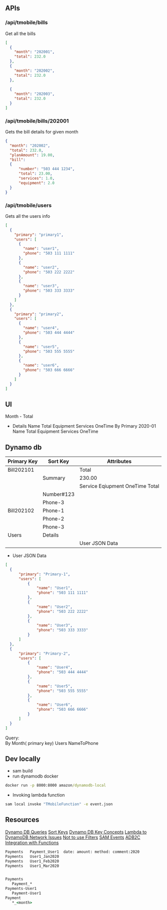 ## APIs

### /api/tmobile/bills

Get all the bills

```json
[
  {
    "month": "202001",
    "total": 232.0
  },
  {
    "month": "202002",
    "total": 232.0
  },
  
  {
    "month": "202003",
    "total": 232.0
  }
]
```

### /api/tmobile/bills/202001

Gets the bill details for given month

```json
{
  "month": "202002",
  "total": 232.0,
  "planAmount": 19.00,
  "bill":
  {
      "number": "503 444 1234",
      "total": 23.00,
      "services": 1.0,
      "equipment": 2.0
  }
}
```

### /api/tmobile/users

Gets all the users info

```json
[
  {
    "primary": "primary1",
    "users": [
      {
        "name": "user1",
        "phone": "503 111 1111"
      },
      {
        "name": "user2",
        "phone": "503 222 2222"
      },
      {
        "name": "user3",
        "phone": "503 333 3333"
      }
    ]
  },
  {
    "primary": "primary2",
    "users": [
      {
        "name": "user4",
        "phone": "503 444 4444"
      },
      {
        "name": "user5",
        "phone": "503 555 5555"
      },
      {
        "name": "user6",
        "phone": "503 666 6666"
      }
    ]
  }
]
```
## UI
Month  - Total
   - Details
        Name   Total  Equipment   Services   OneTime
By Primary
   2020-01
        Name   Total  Equipment   Services   OneTime

## Dynamo db
|  Primary Key   |  Sort Key |     Attributes  |
|----------------|-----------  |-----------------|
|  Bill202101    |           |  Total
|                |  Summary  |  230.00
|                |           |    Service    Eqiupment    OneTime    Total  
|                |  Number#123  |
|                |  Phone-3  |
|  Bill202102    |  Phone-1  |
|                |  Phone-2  |
|                |  Phone-3  |
|  Users         |  Details  |   
|                |           | User JSON Data

* User JSON Data
```json
[
  {
      "primary": "Primary-1",
      "users": [
          {
              "name": "User1",
              "phone": "503 111 1111"
          },
          {
              "name": "User2",
              "phone": "503 222 2222"
          },
          {
              "name": "User3",
              "phone": "503 333 3333"
          }
      ]
  },
  {
      "primary": "Primary-2",
      "users": [
          {
              "name": "User4",
              "phone": "503 444 4444"
          },
          {
              "name": "User5",
              "phone": "503 555 5555"
          },
          {
              "name": "User6",
              "phone": "503 666 6666"
          }
      ]
  }
]
```

Query:  
    By Month( primary key)
    Users
    NameToPhone

## Dev locally
* sam build
* run dynamodb docker
```cmd
docker run -p 8000:8000 amazon/dynamodb-local
```
* Invoking lambda function
```cmd
sam local invoke "TMobileFunction" -e event.json
```


## Resources
[Dynamo DB Queries](https://www.fernandomc.com/posts/ten-examples-of-getting-data-from-dynamodb-with-python-and-boto3/)
[Sort Keys](https://aws.amazon.com/blogs/database/using-sort-keys-to-organize-data-in-amazon-dynamodb/#:~:text=Each%20item%20in%20a%20DynamoDB,be%20unique%20across%20the%20table.)
[Dynamo DB Key Concepts](https://www.dynamodbguide.com/key-concepts/)
[Lambda to DynamoDB Network Issues](https://stackoverflow.com/questions/48926260/connecting-aws-sam-local-with-dynamodb-in-docker)
[Not to use Filters](https://www.alexdebrie.com/posts/dynamodb-filter-expressions/)
[SAM Events](https://github.com/awslabs/serverless-application-model/blob/master/versions/2016-10-31.md#awsserverlessfunction)
[ADB2C Integration with Functions](https://stackoverflow.com/questions/64866476/how-to-secure-an-azure-function-accessed-by-a-blazor-wasm-app-with-azure-ad-b2c)

```cmd
Payments   Payment_User1  date: amount: method: comment:2020
Payments   User1_Jan2020   
Payments   User1_Feb2020
Payments   User1_Mar2020


Payments
   Payment_*
Payments-User1
   Payment-User1
Payment
   *_<month>

```